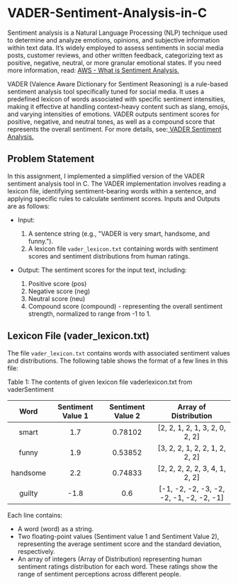 # VADER-Sentiment-Analysis-in-C
Sentiment analysis is a Natural Language Processing (NLP) technique used to determine and
analyze emotions, opinions, and subjective information within text data. It’s widely employed to
assess sentiments in social media posts, customer reviews, and other written feedback, categorizing
text as positive, negative, neutral, or more granular emotional states. If you need more information,
read: [AWS - What is Sentiment Analysis.](https://aws.amazon.com/what-is/sentiment-analysis/)

VADER (Valence Aware Dictionary for Sentiment Reasoning) is a rule-based sentiment analysis
tool specifically tuned for social media. It uses a predefined lexicon of words associated with specific
sentiment intensities, making it effective at handling context-heavy content such as slang, emojis,
and varying intensities of emotions. VADER outputs sentiment scores for positive, negative, and
neutral tones, as well as a compound score that represents the overall sentiment. For more details,
see:[ VADER Sentiment Analysis.](https://blog.quantinsti.com/vader-sentiment/#:~:text=that%20hot.%E2%80%9D.-,Compound%20VADER%20scores%20for%20analyzing%20sentiment,1%20(most%20extreme%20positive))

## Problem Statement
In this assignment, I implemented a simplified version of the VADER sentiment analysis tool in C. The VADER implementation involves reading a lexicon file, identifying sentiment-bearing words within a sentence, and applying specific rules to calculate sentiment scores. Inputs
and Outputs are as follows:

- Input:
  1. A sentence string (e.g., "VADER is very smart, handsome, and funny.").
  2. A lexicon file `vader_lexicon.txt` containing words with sentiment scores and sentiment distributions from human ratings.
 
- Output: The sentiment scores for the input text, including:
  1. Positive score (pos)
  2. Negative score (neg)
  3. Neutral score (neu)
  4. Compound score (compound) - representing the overall sentiment strength, normalized to range from -1 to 1. 

## Lexicon File (vader_lexicon.txt)
The file `vader_lexicon.txt` contains words with associated sentiment values and distributions. The following table shows the format of a few lines in this file:

Table 1: The contents of given lexicon file vaderlexicon.txt from vaderSentiment

|Word    | Sentiment Value 1 | Sentiment Value 2 | Array of Distribution|
|:-------:|:-----------------:|:------------------:|:------------------:|
|smart   | 1.7               |0.78102            | [2, 2, 1, 2, 1, 3, 2, 0, 2, 2] |
|funny   | 1.9               |0.53852 |[3, 2, 2, 1, 2, 2, 1, 2, 2, 2]|
|handsome| 2.2               |0.74833                |[2, 2, 2, 2, 2, 3, 4, 1, 2, 2]|
|guilty  | -1.8              |0.6 |[-1, -2, -2, -3, -2, -2, -1, -2, -2, -1]|


Each line contains:
- A word (word) as a string. 
- Two floating-point values (Sentiment value 1 and Sentiment Value 2), representing the average sentiment score and the standard deviation, respectively.
- An array of integers (Array of Distribution) representing human sentiment ratings distribution for each word. These ratings show the range of sentiment perceptions across different people. 
